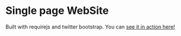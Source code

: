 Single page WebSite
========

Built with requirejs and twitter bootstrap. You can [see it in action here!](http://georgeyytt.github.io/ABCDElectronics/www)
